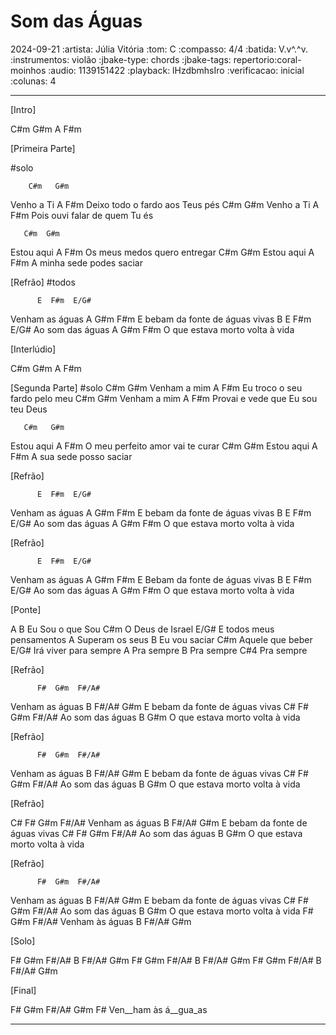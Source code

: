 # Som das Águas
2024-09-21
:artista: Júlia Vitória
:tom: C
:compasso: 4/4
:batida: V.v^.^v.
:instrumentos: violão
:jbake-type: chords
:jbake-tags: repertorio:coral-moinhos
:audio: 1139151422
:playback: lHzdbmhsIro
:verificacao: inicial
:colunas: 4

----
[Intro]

C#m  G#m  A  F#m

[Primeira Parte]

#solo

        C#m   G#m
Venho a Ti
              A             F#m
Deixo todo o fardo aos Teus pés
        C#m   G#m
Venho a Ti
             A             F#m
Pois ouvi falar de quem Tu és

       C#m  G#m
Estou aqui
               A         F#m
Os meus medos quero entregar
       C#m  G#m
Estou aqui
            A         F#m
A minha sede podes saciar

[Refrão]
#todos

          E  F#m  E/G#
Venham as águas
          A      G#m   F#m
E bebam da fonte de águas vivas
B          E  F#m  E/G#
Ao som das águas
             A      G#m   F#m
O que estava morto volta à vida

[Interlúdio]

C#m  G#m  A  F#m

[Segunda Parte]
#solo
         C#m   G#m
Venham a mim
                A          F#m
Eu troco o seu fardo pelo meu
         C#m   G#m
Venham a mim
            A                F#m
Provai e vede que Eu sou teu Deus

       C#m   G#m
Estou aqui
                 A           F#m
O meu perfeito amor vai te curar
       C#m   G#m
Estou aqui
          A          F#m
A sua sede posso saciar

[Refrão]

          E  F#m  E/G#
Venham as águas
          A       G#m   F#m
E bebam da fonte de águas vivas
B           E  F#m  E/G#
Ao som das águas
             A      G#m   F#m
O que estava morto volta à vida

[Refrão]

          E  F#m  E/G#
Venham as águas
          A       G#m   F#m
E Bebam da fonte de águas vivas
B           E  F#m  E/G#
Ao som das águas
             A      G#m   F#m
O que estava morto volta à vida

[Ponte]

A             B
 Eu Sou o que Sou
              C#m
O Deus de Israel
                  E/G#
E todos meus pensamentos
               A
Superam os seus
           B
Eu vou saciar
             C#m
Aquele que beber
               E/G#
Irá viver para sempre
     A
Pra sempre
     B
Pra sempre
    C#4
Pra sempre

[Refrão]

          F#  G#m  F#/A#
Venham as águas
          B       F#/A#   G#m
E bebam da fonte de águas vivas
C#           F#  G#m  F#/A#
Ao som das águas
              B            G#m
O que estava morto volta à vida

[Refrão]

          F#  G#m  F#/A#
Venham as águas
          B       F#/A#   G#m
E bebam da fonte de águas vivas
C#           F#  G#m  F#/A#
Ao som das águas
              B            G#m
O que estava morto volta à vida

[Refrão]

C#        F#  G#m  F#/A#
Venham as águas
          B       F#/A#   G#m
E bebam da fonte de águas vivas
C#           F#  G#m  F#/A#
Ao som das águas
              B            G#m
O que estava morto volta à vida

[Refrão]

          F#  G#m  F#/A#
Venham as águas
          B       F#/A#   G#m
E bebam da fonte de águas vivas
C#           F#  G#m  F#/A#
Ao som das águas
              B            G#m
O que estava morto volta à vida
          F#   G#m F#/A#
Venham às águas
 B  F#/A#  G#m

[Solo]

F#  G#m  F#/A#  B  F#/A#  G#m
F#  G#m  F#/A#  B  F#/A#  G#m
F#  G#m  F#/A#  B  F#/A#  G#m

[Final]

F#   G#m F#/A# G#m F#
Ven__ham às á__gua_as

----
